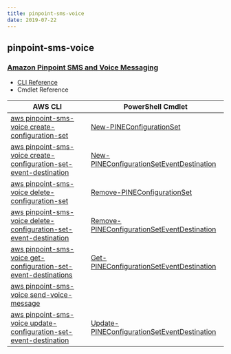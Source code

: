 ```yaml
---
title: pinpoint-sms-voice
date: 2019-07-22
---
```


## pinpoint-sms-voice

### [Amazon Pinpoint SMS and Voice Messaging](https://aws.amazon.com/pinpoint/)

* [CLI Reference](https://docs.aws.amazon.com/cli/latest/reference/pinpoint-sms-voice/index.html)
* Cmdlet Reference

|AWS CLI|PowerShell Cmdlet|
|----|----|
|[aws pinpoint-sms-voice create-configuration-set](https://docs.aws.amazon.com/cli/latest/reference/pinpoint-sms-voice/create-configuration-set.html)|[New-PINEConfigurationSet](https://docs.aws.amazon.com/powershell/latest/reference/items/New-PINEConfigurationSet.html)|
|[aws pinpoint-sms-voice create-configuration-set-event-destination](https://docs.aws.amazon.com/cli/latest/reference/pinpoint-sms-voice/create-configuration-set-event-destination.html)|[New-PINEConfigurationSetEventDestination](https://docs.aws.amazon.com/powershell/latest/reference/items/New-PINEConfigurationSetEventDestination.html)|
|[aws pinpoint-sms-voice delete-configuration-set](https://docs.aws.amazon.com/cli/latest/reference/pinpoint-sms-voice/delete-configuration-set.html)|[Remove-PINEConfigurationSet](https://docs.aws.amazon.com/powershell/latest/reference/items/Remove-PINEConfigurationSet.html)|
|[aws pinpoint-sms-voice delete-configuration-set-event-destination](https://docs.aws.amazon.com/cli/latest/reference/pinpoint-sms-voice/delete-configuration-set-event-destination.html)|[Remove-PINEConfigurationSetEventDestination](https://docs.aws.amazon.com/powershell/latest/reference/items/Remove-PINEConfigurationSetEventDestination.html)|
|[aws pinpoint-sms-voice get-configuration-set-event-destinations](https://docs.aws.amazon.com/cli/latest/reference/pinpoint-sms-voice/get-configuration-set-event-destinations.html)|[Get-PINEConfigurationSetEventDestination](https://docs.aws.amazon.com/powershell/latest/reference/items/Get-PINEConfigurationSetEventDestination.html)|
|[aws pinpoint-sms-voice send-voice-message](https://docs.aws.amazon.com/cli/latest/reference/pinpoint-sms-voice/send-voice-message.html)||
|[aws pinpoint-sms-voice update-configuration-set-event-destination](https://docs.aws.amazon.com/cli/latest/reference/pinpoint-sms-voice/update-configuration-set-event-destination.html)|[Update-PINEConfigurationSetEventDestination](https://docs.aws.amazon.com/powershell/latest/reference/items/Update-PINEConfigurationSetEventDestination.html)|


